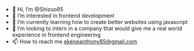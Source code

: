 - 👋 Hi, I’m @Shizuo85
- 👀 I’m interested in frontend development
- 🌱 I’m currently learning how to create better websites using javascript
- 💞️ I’m looking to intern in a company that would give me a real world experience in frontend engineering
- 📫 How to reach me ekeneanthony85@gmail.com

<!---
Shizuo85/Shizuo85 is a ✨ special ✨ repository because its `README.md` (this file) appears on your GitHub profile.
You can click the Preview link to take a look at your changes.
--->
